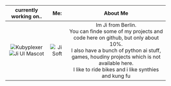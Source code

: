 | currently working on.. | Me: | About Me |
|:----------------------:|:---:|:--------:|
| ![Kubyplexer](https://github.com/ji-soft/kubyplexer/blob/main/images/kubyplexer_small2.jpg?raw=true)<br>![Ji UI Mascot](https://github.com/ji-soft/ji_ui/blob/master/images/ji_ui_mascot_3.png?raw=true) | ![Ji Soft](https://github.com/ji-soft/ji-soft/blob/main/result1709804787-ezgif.com-speed(1).gif?raw=true) | Im Ji from Berlin.<br> You can finde some of my projects and code here on github, but only about 10%.<br> I also have a bunch of python ai stuff, games, houdiny projects which is not available here.<br> I like to ride bikes and i like synthies and kung fu |
